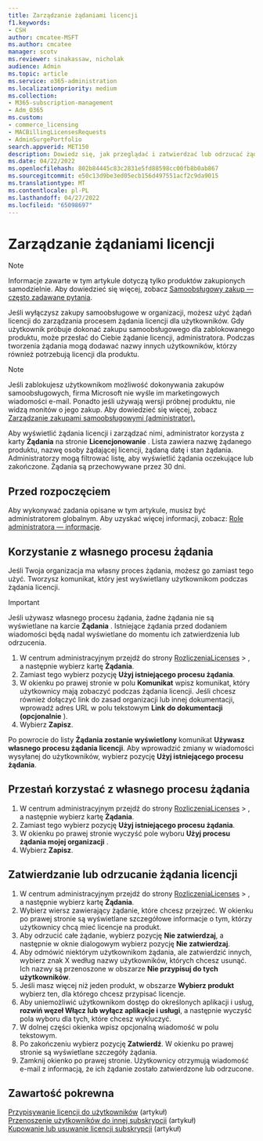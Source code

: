```yaml
---
title: Zarządzanie żądaniami licencji
f1.keywords:
- CSH
author: cmcatee-MSFT
ms.author: cmcatee
manager: scotv
ms.reviewer: sinakassaw, nicholak
audience: Admin
ms.topic: article
ms.service: o365-administration
ms.localizationpriority: medium
ms.collection:
- M365-subscription-management
- Adm_O365
ms.custom:
- commerce_licensing
- MACBillingLicensesRequests
- AdminSurgePortfolio
search.appverid: MET150
description: Dowiedz się, jak przeglądać i zatwierdzać lub odrzucać żądania licencji od użytkowników dotyczące subskrypcji Microsoft 365 dla firm.
ms.date: 04/22/2022
ms.openlocfilehash: 802b84445c83c2831e5fd88598cc00fb8b0ab867
ms.sourcegitcommit: e50c13d9be3ed05ecb156d497551acf2c9da9015
ms.translationtype: MT
ms.contentlocale: pl-PL
ms.lasthandoff: 04/27/2022
ms.locfileid: "65098697"
---
```

# <a name="manage-license-requests"></a>Zarządzanie żądaniami licencji

> [!NOTE]
> Informacje zawarte w tym artykule dotyczą tylko produktów zakupionych samodzielnie. Aby dowiedzieć się więcej, zobacz [Samoobsługowy zakup — często zadawane pytania](../subscriptions/self-service-purchase-faq.yml).

Jeśli wyłączysz zakupy samoobsługowe w organizacji, możesz użyć żądań licencji do zarządzania procesem żądania licencji dla użytkowników. Gdy użytkownik próbuje dokonać zakupu samoobsługowego dla zablokowanego produktu, może przesłać do Ciebie żądanie licencji, administratora. Podczas tworzenia żądania mogą dodawać nazwy innych użytkowników, którzy również potrzebują licencji dla produktu.

> [!NOTE]
> Jeśli zablokujesz użytkownikom możliwość dokonywania zakupów samoobsługowych, firma Microsoft nie wyśle im marketingowych wiadomości e-mail. Ponadto jeśli używają wersji próbnej produktu, nie widzą monitów o jego zakup. Aby dowiedzieć się więcej, zobacz [Zarządzanie zakupami samoobsługowymi (administrator).](../subscriptions/manage-self-service-purchases-admins.md)

Aby wyświetlić żądania licencji i zarządzać nimi, administrator korzysta z karty **Żądania** na stronie **Licencjonowanie** . Lista zawiera nazwę żądanego produktu, nazwę osoby żądającej licencji, żądaną datę i stan żądania. Administratorzy mogą filtrować listę, aby wyświetlić żądania oczekujące lub zakończone. Żądania są przechowywane przez 30 dni.

## <a name="before-you-begin"></a>Przed rozpoczęciem

Aby wykonywać zadania opisane w tym artykule, musisz być administratorem globalnym. Aby uzyskać więcej informacji, zobacz: [Role administratora — informacje](../../admin/add-users/about-admin-roles.md).

## <a name="use-your-own-request-process"></a>Korzystanie z własnego procesu żądania

Jeśli Twoja organizacja ma własny proces żądania, możesz go zamiast tego użyć. Tworzysz komunikat, który jest wyświetlany użytkownikom podczas żądania licencji.

> [!IMPORTANT]
> Jeśli używasz własnego procesu żądania, żadne żądania nie są wyświetlane na karcie **Żądania** . Istniejące żądania przed dodaniem wiadomości będą nadal wyświetlane do momentu ich zatwierdzenia lub odrzucenia.

1. W centrum administracyjnym przejdź do strony <a href="https://go.microsoft.com/fwlink/p/?linkid=842264" target="_blank">RozliczeniaLicenses</a> > , a następnie wybierz kartę **Żądania**.
2. Zamiast tego wybierz pozycję **Użyj istniejącego procesu żądania**.
3. W okienku po prawej stronie w polu **Komunikat** wpisz komunikat, który użytkownicy mają zobaczyć podczas żądania licencji. Jeśli chcesz również dołączyć link do zasad organizacji lub innej dokumentacji, wprowadź adres URL w polu tekstowym **Link do dokumentacji (opcjonalnie** ).
4. Wybierz **Zapisz**.

Po powrocie do listy **Żądania zostanie wyświetlony** komunikat **Używasz własnego procesu żądania licencji**. Aby wprowadzić zmiany w wiadomości wysyłanej do użytkowników, wybierz pozycję **Użyj istniejącego procesu żądania**.

## <a name="stop-using-your-own-request-process"></a>Przestań korzystać z własnego procesu żądania

1. W centrum administracyjnym przejdź do strony <a href="https://go.microsoft.com/fwlink/p/?linkid=842264" target="_blank">RozliczeniaLicenses</a> > , a następnie wybierz kartę **Żądania**.
2. Zamiast tego wybierz pozycję **Użyj istniejącego procesu żądania**.
3. W okienku po prawej stronie wyczyść pole wyboru **Użyj procesu żądania mojej organizacji** .
4. Wybierz **Zapisz**.

## <a name="approve-or-deny-a-license-request"></a>Zatwierdzanie lub odrzucanie żądania licencji

1. W centrum administracyjnym przejdź do strony <a href="https://go.microsoft.com/fwlink/p/?linkid=842264" target="_blank">RozliczeniaLicenses</a> > , a następnie wybierz kartę **Żądania**.
2. Wybierz wiersz zawierający żądanie, które chcesz przejrzeć. W okienku po prawej stronie są wyświetlane szczegółowe informacje o tym, którzy użytkownicy chcą mieć licencje na produkt.
3. Aby odrzucić całe żądanie, wybierz pozycję **Nie zatwierdzaj**, a następnie w oknie dialogowym wybierz pozycję **Nie zatwierdzaj**.
4. Aby odmówić niektórym użytkownikom żądania, ale zatwierdzić innych, wybierz znak X według nazwy użytkowników, których chcesz usunąć. Ich nazwy są przenoszone w obszarze **Nie przypisuj do tych użytkowników**.
5. Jeśli masz więcej niż jeden produkt, w obszarze **Wybierz produkt** wybierz ten, dla którego chcesz przypisać licencje.
6. Aby uniemożliwić użytkownikom dostęp do określonych aplikacji i usług, **rozwiń węzeł Włącz lub wyłącz aplikacje i usługi**, a następnie wyczyść pola wyboru dla tych, które chcesz wykluczyć.
7. W dolnej części okienka wpisz opcjonalną wiadomość w polu tekstowym.
8. Po zakończeniu wybierz pozycję **Zatwierdź**. W okienku po prawej stronie są wyświetlane szczegóły żądania.
9. Zamknij okienko po prawej stronie.
    Użytkownicy otrzymują wiadomość e-mail z informacją, że ich żądanie zostało zatwierdzone lub odrzucone.

## <a name="related-content"></a>Zawartość pokrewna

[Przypisywanie licencji do użytkowników](../../admin/manage/assign-licenses-to-users.md) (artykuł)\
[Przenoszenie użytkowników do innej subskrypcji](../subscriptions/move-users-different-subscription.md) (artykuł)\
[Kupowanie lub usuwanie licencji subskrypcji](buy-licenses.md) (artykuł)
